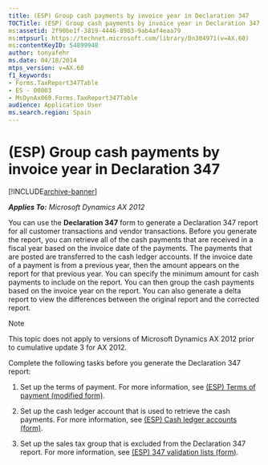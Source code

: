 ```yaml
---
title: (ESP) Group cash payments by invoice year in Declaration 347
TOCTitle: (ESP) Group cash payments by invoice year in Declaration 347
ms:assetid: 2f90be1f-3819-4446-8903-9ab4af4eaa79
ms:mtpsurl: https://technet.microsoft.com/library/Dn304971(v=AX.60)
ms:contentKeyID: 54899948
author: tonyafehr
ms.date: 04/18/2014
mtps_version: v=AX.60
f1_keywords:
- Forms.TaxReport347Table
- ES - 00003
- MsDynAx060.Forms.TaxReport347Table
audience: Application User
ms.search.region: Spain
---
```


# (ESP) Group cash payments by invoice year in Declaration 347 


[!INCLUDE[archive-banner](includes/archive-banner.md)]


_**Applies To:** Microsoft Dynamics AX 2012_

You can use the **Declaration 347** form to generate a Declaration 347 report for all customer transactions and vendor transactions. Before you generate the report, you can retrieve all of the cash payments that are received in a fiscal year based on the invoice date of the payments. The payments that are posted are transferred to the cash ledger accounts. If the invoice date of a payment is from a previous year, then the amount appears on the report for that previous year. You can specify the minimum amount for cash payments to include on the report. You can then group the cash payments based on the invoice year on the report. You can also generate a delta report to view the differences between the original report and the corrected report.


> [!NOTE]
> <P>This topic does not apply to versions of Microsoft Dynamics AX 2012 prior to cumulative update 3 for AX 2012.</P>



Complete the following tasks before you generate the Declaration 347 report:

1.  Set up the terms of payment. For more information, see [(ESP) Terms of payment (modified form)](https://technet.microsoft.com/library/jj910987\(v=ax.60\)).

2.  Set up the cash ledger account that is used to retrieve the cash payments. For more information, see [(ESP) Cash ledger accounts (form)](https://technet.microsoft.com/library/hh242856\(v=ax.60\)).

3.  Set up the sales tax group that is excluded from the Declaration 347 report. For more information, see [(ESP) 347 validation lists (form)](https://technet.microsoft.com/library/hh209436\(v=ax.60\)).

  


